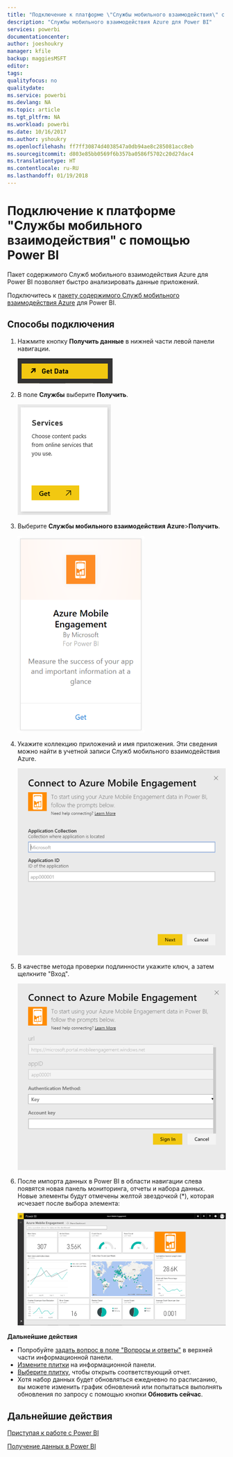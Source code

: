 ```yaml
---
title: "Подключение к платформе \"Службы мобильного взаимодействия\" с помощью Power BI"
description: "Службы мобильного взаимодействия Azure для Power BI"
services: powerbi
documentationcenter: 
author: joeshoukry
manager: kfile
backup: maggiesMSFT
editor: 
tags: 
qualityfocus: no
qualitydate: 
ms.service: powerbi
ms.devlang: NA
ms.topic: article
ms.tgt_pltfrm: NA
ms.workload: powerbi
ms.date: 10/16/2017
ms.author: yshoukry
ms.openlocfilehash: ff7ff30874d4038547a0db94ae8c285081acc8eb
ms.sourcegitcommit: d803e85bb0569f6b357ba0586f5702c20d27dac4
ms.translationtype: HT
ms.contentlocale: ru-RU
ms.lasthandoff: 01/19/2018
---
```

# <a name="connect-to-azure-mobile-engagement-with-power-bi"></a>Подключение к платформе "Службы мобильного взаимодействия" с помощью Power BI
Пакет содержимого Служб мобильного взаимодействия Azure для Power BI позволяет быстро анализировать данные приложений.

Подключитесь к [пакету содержимого Служб мобильного взаимодействия Azure](https://app.powerbi.com/groups/me/getdata/services/azme) для Power BI.

## <a name="how-to-connect"></a>Способы подключения
1. Нажмите кнопку **Получить данные** в нижней части левой панели навигации.
   
    ![](media/service-connect-to-azure-mobile/getdata.png)
2. В поле **Службы** выберите **Получить**.
   
    ![](media/service-connect-to-azure-mobile/services.png)
3. Выберите **Службы мобильного взаимодействия Azure**\>**Получить**.
   
    ![](media/service-connect-to-azure-mobile/azme.png) 
4. Укажите коллекцию приложений и имя приложения. Эти сведения можно найти в учетной записи Служб мобильного взаимодействия Azure.
   
    ![](media/service-connect-to-azure-mobile/parameters.png) 
5. В качестве метода проверки подлинности укажите ключ, а затем щелкните "Вход".
   
    ![](media/service-connect-to-azure-mobile/creds.png)
6. После импорта данных в Power BI в области навигации слева появятся новая панель мониторинга, отчеты и набора данных. Новые элементы будут отмечены желтой звездочкой (\*), которая исчезает после выбора элемента:
   
    ![](media/service-connect-to-azure-mobile/dashboard.png)

 **Дальнейшие действия**

* Попробуйте [задать вопрос в поле "Вопросы и ответы"](power-bi-q-and-a.md) в верхней части информационной панели.
* [Измените плитки](service-dashboard-edit-tile.md) на информационной панели.
* [Выберите плитку](service-dashboard-tiles.md), чтобы открыть соответствующий отчет.
* Хотя набор данных будет обновляться ежедневно по расписанию, вы можете изменить график обновлений или попытаться выполнять обновления по запросу с помощью кнопки **Обновить сейчас**.

## <a name="next-steps"></a>Дальнейшие действия
[Приступая к работе с Power BI](service-get-started.md)

[Получение данных в Power BI](service-get-data.md)

